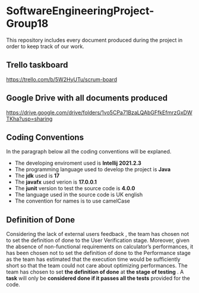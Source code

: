 # SoftwareEngineeringProject-Group18
This repository includes every document produced during the project in order to keep track of our work.
## Trello taskboard
  https://trello.com/b/5W2HyUTu/scrum-board
## Google Drive with all documents produced
  https://drive.google.com/drive/folders/1vo5CPa71BzaLQAbGFfkEfmrzGxDWTKha?usp=sharing
## Coding Conventions
  In the paragraph below all the coding conventions will be explaned.
  - The developing enviroment used is **Intellij 2021.2.3**
  - The programming language used to develop the project is **Java**
  - The **jdk** used is **17**
  - The **javafx** used verion is **17.0.0.1**
  - The **junit** version to test the source code is **4.0.0**
  - The language used in the source code is UK english
  - The convention for names is to use camelCase
## Definition of Done
  Considering the lack of external users feedback , the team has chosen not to set the definition of done to the User Verification stage. Moreover, given the absence of non-functional requirements on calculator’s performances, it has been chosen not to set the definition of done to the Performance stage as the team has estimated that the execution time would be sufficiently short so that the team could not care about optimizing performances.
The team has chosen to set **the definition of done** at **the stage of testing** . A **task** will only be **considered done if it passes all the tests** provided for the code.
